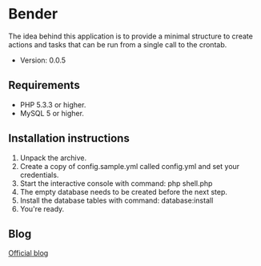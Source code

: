 # Bender

The idea behind this application is to provide a minimal structure to create actions and tasks that can be run from a single call to the crontab.


* Version: 0.0.5


## Requirements

* PHP 5.3.3 or higher.
* MySQL 5 or higher.

## Installation instructions

1. Unpack the archive.
2. Create a copy of config.sample.yml called config.yml and set your credentials.
3. Start the interactive console with command: php shell.php
4. The empty database needs to be created before the next step.
5. Install the database tables with command: database:install
6. You're ready.

## Blog

[Official blog](http://www.damianculotta.com.ar/laboratorio/bender/)
